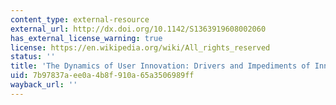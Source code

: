 ```yaml
---
content_type: external-resource
external_url: http://dx.doi.org/10.1142/S1363919608002060
has_external_license_warning: true
license: https://en.wikipedia.org/wiki/All_rights_reserved
status: ''
title: 'The Dynamics of User Innovation: Drivers and Impediments of Innovation Activities'
uid: 7b97837a-ee0a-4b8f-910a-65a3506989ff
wayback_url: ''
---
```


